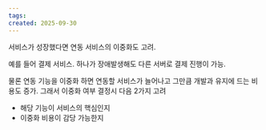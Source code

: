 ```yaml
---
tags: 
created: 2025-09-30
---
```

서비스가 성장했다면 연동 서비스의 이중화도 고려.

예를 들어 결제 서비스. 하나가 장애발생해도 다른 서버로 결제 진행이 가능.

물론 연동 기능을 이중화 하면 연동할 서비스가 늘어나고 그만큼 개발과 유지에 드는 비용도 증가. 그래서 이중화 여부 결정시 다음 2가지 고려
- 해당 기능이 서비스의 핵심인지
- 이중화 비용이 감당 가능한지
